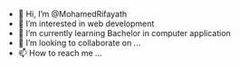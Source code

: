 - 👋 Hi, I’m @MohamedRifayath
- 👀 I’m interested in web development
- 🌱 I’m currently learning Bachelor in computer application
- 💞️ I’m looking to collaborate on ...
- 📫 How to reach me ...

<!---
MohamedRifayath/MohamedRifayath is a ✨ special ✨ repository because its `README.md` (this file) appears on your GitHub profile.
You can click the Preview link to take a look at your changes.
--->
